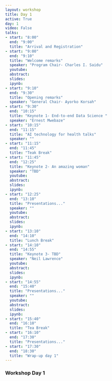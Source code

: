 ```yaml
---
layout: workshop
title: Day 1
active: True
day: 1
video: False
talks:
- start: "8:00"
  end: "9:00"
  title: "Arrival and Registration"
- start: "9:00"
  end: "9:10"
  title: "Welcome remarks"
  speaker: "Program Chair- Charles I. Saidu"
  youtube:
  abstract:
  slides:
  ipynb:
- start: "9:10"
  end: "9:30"
  title: "Opening remarks"  
  speaker: "General Chair- Ayorko Korsah"
- start: "9:30"
  end: "10:15"
  title: "Keynote 1- End-to-end Data Science "
  speaker: "Ernest Mwebaze"  
- start: "10:15"
  end: "11:15"
  title: "AI technology for health talks"
  speaker: ""
- start: "11:15"
  end: "11:45"
  title: "Teak Break"
- start: "11:45"
  end: "12:25"
  title: "Keynote 2- An amazing woman"
  speaker: "TBD"
  youtube:
  abstract:
  slides: 
  ipynb:  
- start: "12:25"
  end: "13:10"
  title: "Presentations..."
  speaker: ""
  youtube:
  abstract:
  slides: 
  ipynb:    
- start: "13:10"
  end: "14:10"
  title: "Lunch Break"
- start: "14:10"
  end: "14:55"
  title: "Keynote 3- TBD"
  speaker: "Neil Lawrence"
  youtube:
  abstract:
  slides: 
  ipynb:  
- start: "14:55"
  end: "15:40"
  title: "Presentations..."
  speaker: ""
  youtube:
  abstract:
  slides:
  ipynb:  
- start: "15:40"
  end: "16:10"
  title: "Tea Break"
- start: "16:10"
  end: "17:30"
  title: "Presentations..."
- start: "17:30"
  end: "18:30"  
  title: "Wrap-up day 1"
---
```


<h3> <b>Workshop Day 1 </b></h3>
